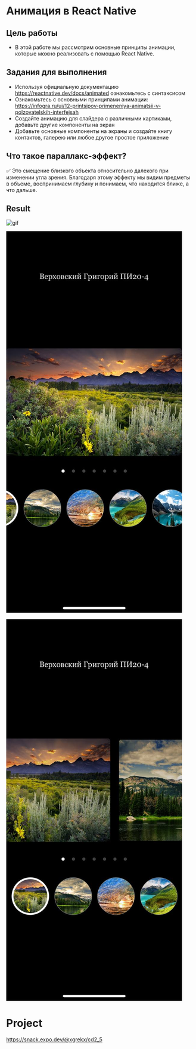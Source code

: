 # Анимация в React Native

## Цель работы

- В этой работе мы рассмотрим основные принципы анимации, которые можно реализовать с помощью React Native.

## Задания для выполнения

-	Используя официальную документацию https://reactnative.dev/docs/animated ознакомьтесь с синтаксисом 
-	Ознакомьтесь с основными принципами анимации: https://infogra.ru/ui/12-printsipov-primeneniya-animatsii-v-polzovatelskih-interfejsah 
-	Создайте анимацию для слайдера с различными картиками, добавьте другие компоненты на экран
-	Добавьте основные компоненты на экраны и создайте книгу контактов, галерею или любое другое простое приложение

## Что такое параллакс-эффект?

:white_check_mark: Это смещение близкого объекта относительно далекого при изменении угла зрения. Благодаря этому эффекту мы видим предметы в объеме, воспринимаем глубину и понимаем, что находится ближе, а что дальше.

## Result

![gif](example.gif)

![image](ex.jpg)

![image](ex_2.jpg)

# Project

https://snack.expo.dev/@xgrekx/cd2_5
